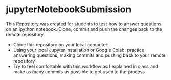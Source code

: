 # jupyterNotebookSubmission
This Repository was created for students to test how to answer questions on an ipython notebook. Clone, commit and push the changes back to the remote repository.

- Clone this repository on your local computer
- Using your local Jupyter installation or Google Colab, practice answering questions, making commits and pushing back to your remote repository
- Try to feel comfortable with this workflow as I explained in class and make as many commits as possible to get used to the process
